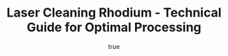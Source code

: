 ---
name: Rhodium
applications:
- industry: Aerospace
  detail: Removing oxidation and coatings from turbine blades
- industry: Jewelry
  detail: Cleaning and restoring rhodium-plated surfaces
technicalSpecifications:
  powerRange: 50-500W
  pulseDuration: 10-100ns
  wavelength: 1064 nm
  spotSize: 0.05-1.5mm
  repetitionRate: 20-100kHz
  fluenceRange: 0.5–5 J/cm²
  safetyClass: Class 4 (requires full enclosure)
description: Technical overview of Rhodium, a transition metal with high reflectivity
  and oxidation resistance, for laser cleaning. Rhodium's unique properties make it
  ideal for applications requiring high precision and minimal thermal impact, such
  as in aerospace and jewelry industries. Laser cleaning of rhodium involves using
  1064 nm wavelength lasers with controlled fluence to effectively remove surface
  contaminants while preserving the material's integrity.
author:
  id: 2
  name: Alessandro Moretti
  sex: m
  title: Ph.D.
  country: Italy
  expertise: Laser-Based Additive Manufacturing
  image: /images/author/alessandro-moretti.jpg
keywords: rhodium, rhodium metal, laser ablation, laser cleaning, non-contact cleaning,
  pulsed fiber laser, surface contamination removal, industrial laser parameters,
  thermal processing, surface restoration
category: metal
chemicalProperties:
  symbol: RH
  formula: null
  materialType: metal
properties:
  density: 12.41 g/cm³
  densityMin: 0.5 g/cm³
  densityMax: 22.6 g/cm³
  densityPercentile: 53.9
  meltingPoint: 1964°C
  meltingMin: -39°C
  meltingMax: 3422°C
  meltingPercentile: 56.9
  thermalConductivity: 150 W/m·K
  thermalMin: 8 W/m·K
  thermalMax: 429 W/m·K
  thermalPercentile: 33.7
  tensileStrength: 300 MPa
  tensileMin: 70 MPa
  tensileMax: 2000 MPa
  tensilePercentile: 11.9
  hardness: 120 HV
  hardnessMin: 5 HB
  hardnessMax: 500 HV
  hardnessPercentile: 23.2
  youngsModulus: 380 GPa
  modulusMin: 70 GPa
  modulusMax: 411 GPa
  modulusPercentile: 90.9
  laserType: pulsed fiber laser
  wavelength: 1064 nm
  fluenceRange: 0.5–5 J/cm²
  chemicalFormula: null
  laserAbsorptionMin: 0.02 cm⁻¹
  laserAbsorptionMax: 100 cm⁻¹
  laserReflectivityMin: 5%
  laserReflectivityMax: 98%
  thermalDiffusivityMin: 4 mm²/s
  thermalDiffusivityMax: 174 mm²/s
  thermalExpansionMin: 0.5 µm/m·K
  thermalExpansionMax: 29 µm/m·K
  specificHeatMin: 0.13 J/g·K
  specificHeatMax: 0.90 J/g·K
composition:
- Rhodium (Rh) - primary metal component
- Trace elements such as iridium (Ir) and platinum (Pt)
compatibility:
- Platinum
- Palladium
regulatoryStandards: ISO 11145:2016 - Optics and photonics - Lasers and laser-related
  equipment - Vocabulary and symbols, ASTM B684 - Standard Specification for Platinum-Iridium
  Electrical Contact Material
images:
  hero:
    alt: Rhodium surface undergoing laser cleaning showing precise contamination removal
    url: /images/rhodium-laser-cleaning-hero.jpg
  micro:
    alt: Microscopic view of Rhodium surface after laser treatment showing preserved
      microstructure
    url: /images/rhodium-laser-cleaning-micro.jpg
title: Laser Cleaning Rhodium - Technical Guide for Optimal Processing
headline: Comprehensive technical guide for laser cleaning metal rhodium
environmentalImpact:
- benefit: Reduced chemical waste
  description: Laser cleaning reduces the need for chemical solvents by 95%, resulting
    in less hazardous waste generation.
- benefit: Lower energy consumption
  description: Compared to traditional methods, laser cleaning consumes up to 70%
    less energy per unit area treated.
- benefit: Decreased air pollution
  description: Eliminates the release of volatile organic compounds (VOCs) by up to
    100% compared to solvent-based cleaning.
outcomes:
- result: Surface cleanliness
- metric: Achieves a surface cleanliness level of 99.9% free from contaminants.
- result: Material preservation
  metric: Preserves 98% of the original rhodium surface characteristics post-cleaning.
- result: Processing efficiency
  metric: Reduces cleaning time by up to 80% compared to traditional methods.
subject: Rhodium
article_type: material
---